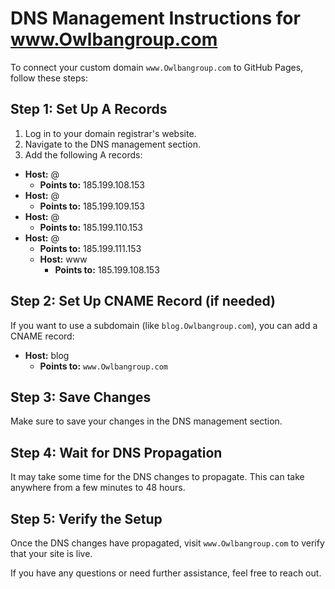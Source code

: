 # DNS Management Instructions for www.Owlbangroup.com

To connect your custom domain `www.Owlbangroup.com` to GitHub Pages, follow these steps:

## Step 1: Set Up A Records
1. Log in to your domain registrar's website.
2. Navigate to the DNS management section.
3. Add the following A records:
- **Host:** @
  - **Points to:** 185.199.108.153
- **Host:** @
  - **Points to:** 185.199.109.153
- **Host:** @
  - **Points to:** 185.199.110.153
- **Host:** @
  - **Points to:** 185.199.111.153
   - **Host:** www
     - **Points to:** 185.199.108.153

## Step 2: Set Up CNAME Record (if needed)
If you want to use a subdomain (like `blog.Owlbangroup.com`), you can add a CNAME record:
- **Host:** blog
  - **Points to:** `www.Owlbangroup.com`

## Step 3: Save Changes
Make sure to save your changes in the DNS management section.

## Step 4: Wait for DNS Propagation
It may take some time for the DNS changes to propagate. This can take anywhere from a few minutes to 48 hours.

## Step 5: Verify the Setup
Once the DNS changes have propagated, visit `www.Owlbangroup.com` to verify that your site is live.

If you have any questions or need further assistance, feel free to reach out.
